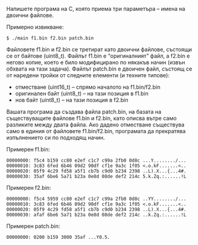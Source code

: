 Напишете програма на C, която приема три параметъра – имена на двоични файлове.


Примерно извикване:
```
$ ./main f1.bin f2.bin patch.bin
```

Файловете f1.bin и f2.bin се третират като двоични файлове, състоящи се от байтове (uint8_t). 
Файлът f1.bin e “оригиналният” файл, а f2.bin е негово копие, което е било модифицирано по някакъв начин (извън обхвата на тази задача). Файлът patch.bin е двоичен файл, състоящ се от наредени
тройки от следните елементи (и техните типове):
- отместване (uint16_t) – спрямо началото на f1.bin/f2.bin
- оригинален байт (uint8_t) – на тази позиция в f1.bin
- нов байт (uint8_t) – на тази позиция в f2.bin

Вашата програма да създава файла patch.bin, на базата на съществуващите файлове f1.bin и f2.bin,
като описва вътре само разликите между двата файла. Ако дадено отместване съществува само в единия от файловете f1.bin/f2.bin, програмата да прекратява изпълнението си по подходящ начин.


Примерен f1.bin:
```
00000000: f5c4 b159 cc80 e2ef c1c7 c99a 2fb0 0d8c ...Y......../...
00000010: 3c83 6fed 6b46 09d2 90df cf1e 9a3c 1f05 <.o.kF.......<..
00000020: 05f9 4c29 fd58 a5f1 cb7b c9d0 b234 2398 ..L).X...{...4#.
00000030: 35af 6be6 5a71 b23a 0e8d 08de def2 214c 5.k.Zq.:......!L
```

Примерен f2.bin:
```
00000000: f5c4 5959 cc80 e2ef c1c7 c99a 2fb0 0d8c ..YY......../...
00000010: 3c83 6fed 6b46 09d2 90df cf1e 9a3c 1f05 <.o.kF.......<..
00000020: 05f9 4c29 fd58 a5f1 cb7b c9d0 b234 2398 ..L).X...{...4#.
00000030: afaf 6be6 5a71 b23a 0e8d 08de def2 214c ..k.Zq.:......!L
```

Примерен patch.bin:
```
00000000: 0200 b159 3000 35af ...Y0.5.
```
